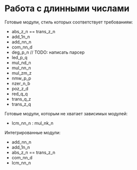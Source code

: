 Работа с длинными числами
=========================

Готовые модули, стиль которых соответствует требованиям:

* abs_z_n == trans_z_n
* add_1n_n
* add_nn_n
* com_nn_d
* deg_p_n // TODO: написать парсер
* led_p_q
* mul_nd_n
* mul_nn_n
* mul_zm_z
* nmw_p_p
* nzer_n_b
* poz_z_d
* red_q_q
* trans_q_z
* trans_z_q


Готовые модули, которым не хватает зависимых модулей:
* lcm_nn_n : mul_nk_n

Интегрированные модули:
* add_nn_n
* add_1n_n
* abs_z_n == trans_z_n
* com_nn_d
* lcm_nn_n
